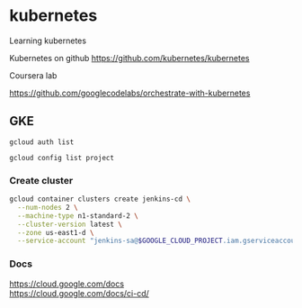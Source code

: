 # kubernetes

Learning kubernetes

Kubernetes on github
<https://github.com/kubernetes/kubernetes>

Coursera lab

<https://github.com/googlecodelabs/orchestrate-with-kubernetes>

## GKE

`gcloud auth list`

`gcloud config list project`

### Create cluster

```bash
gcloud container clusters create jenkins-cd \
  --num-nodes 2 \
  --machine-type n1-standard-2 \
  --cluster-version latest \
  --zone us-east1-d \
  --service-account "jenkins-sa@$GOOGLE_CLOUD_PROJECT.iam.gserviceaccount.com"
```

### Docs

<https://cloud.google.com/docs>  
<https://cloud.google.com/docs/ci-cd/>
